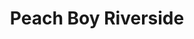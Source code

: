 --- 
title: "Peach Boy Riverside"
publishdate: "2019-1-17T16:48:46+02:00"
src: "https://365manga.net/manga/peach-boy-riverside"
image: "https://data.365manga.net/images/thumbnails/32477-peach-boy-riverside.jpg"
description: " Sarutorine Aldike, or Sari, is a bright, cheerful princess who wants to go on an adventure because she is bored of her tiny little castle in the countryside. One day, a hoard of vicious demons known as “Oni” come knocking on her doorstep, threatening the lives of everyone in the Kingdom. Thankfully, they are saved by a lone traveler named Kibitsu Mikoto who slays these monsters…"
---
